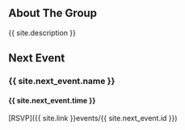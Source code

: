 ## About The Group

{{ site.description }}

## Next Event

### {{ site.next_event.name }}

#### {{ site.next_event.time }}

[RSVP]({{ site.link }}events/{{ site.next_event.id }})

<!--[download the flyer](downloads/flyer.pdf)-->